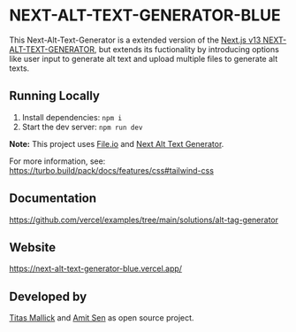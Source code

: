 # NEXT-ALT-TEXT-GENERATOR-BLUE

This Next-Alt-Text-Generator is a extended version of the [Next.js v13 NEXT-ALT-TEXT-GENERATOR](https://github.com/vercel/examples/tree/main/solutions/alt-tag-generator), but extends its fuctionality by introducing options like user input to generate alt text and upload multiple files to generate alt texts.


## Running Locally

1. Install dependencies: `npm i`
1. Start the dev server: `npm run dev`

**Note:** This project uses [File.io](https://file.io) and [Next Alt Text Generator](https://alt-text-generator.vercel.app/).

For more information, see: https://turbo.build/pack/docs/features/css#tailwind-css

## Documentation

https://github.com/vercel/examples/tree/main/solutions/alt-tag-generator

## Website

https://next-alt-text-generator-blue.vercel.app/

## Developed by
[Titas Mallick](https://github.com/titasmallick) and [Amit Sen](https://github.com/amit-sen) as open source project.